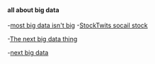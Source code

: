 #### all about big data
-[most big data isn't big](http://qz.com/81661/most-data-isnt-big-and-businesses-are-wasting-money-pretending-it-is/)
-[StockTwits socail stock](http://stocktwits.com/)

-[The next big data thing](https://news.ycombinator.com/item?id=7088902)

-[next big data](http://venturebeat.com/2013/12/28/big-data-2-0-the-next-generation-of-big-data/)

